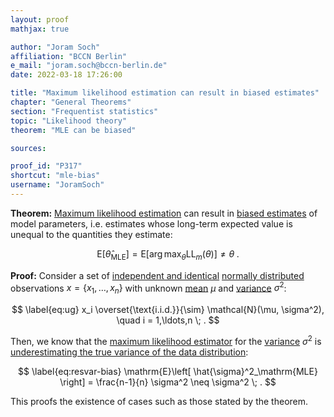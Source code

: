 ```yaml
---
layout: proof
mathjax: true

author: "Joram Soch"
affiliation: "BCCN Berlin"
e_mail: "joram.soch@bccn-berlin.de"
date: 2022-03-18 17:26:00

title: "Maximum likelihood estimation can result in biased estimates"
chapter: "General Theorems"
section: "Frequentist statistics"
topic: "Likelihood theory"
theorem: "MLE can be biased"

sources:

proof_id: "P317"
shortcut: "mle-bias"
username: "JoramSoch"
---
```



**Theorem:** [Maximum likelihood estimation](/D/mle) can result in [biased estimates](/D/est-unb) of model parameters, i.e. estimates whose long-term expected value is unequal to the quantities they estimate:

$$ \label{eq:aicc-aic}
\mathrm{E}\left[ \hat{\theta}_\mathrm{MLE} \right] = \mathrm{E}\left[ \operatorname*{arg\,max}_\theta \mathrm{LL}_m(\theta) \right] \neq \theta \; .
$$


**Proof:** Consider a set of [independent and identical](/D/iid) [normally distributed](/D/norm) observations $x = \left\lbrace x_1, \ldots, x_n \right\rbrace$ with unknown [mean](/D/mean) $\mu$ and [variance](/D/var) $\sigma^2$:

$$ \label{eq:ug}
x_i \overset{\text{i.i.d.}}{\sim} \mathcal{N}(\mu, \sigma^2), \quad i = 1,\ldots,n \; .
$$

Then, we know that the [maximum likelihood estimator](/D/mle) for the [variance](/D/var) $\sigma^2$ is [underestimating the true variance of the data distribution](/P/resvar-bias):

$$ \label{eq:resvar-bias}
\mathrm{E}\left[ \hat{\sigma}^2_\mathrm{MLE} \right] = \frac{n-1}{n} \sigma^2 \neq \sigma^2 \; .
$$

This proofs the existence of cases such as those stated by the theorem.